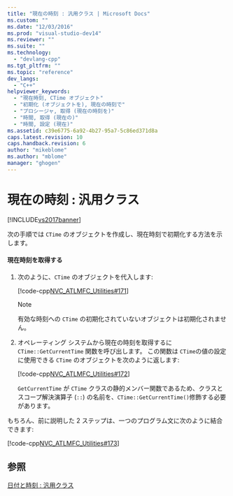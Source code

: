 ```yaml
---
title: "現在の時刻 : 汎用クラス | Microsoft Docs"
ms.custom: ""
ms.date: "12/03/2016"
ms.prod: "visual-studio-dev14"
ms.reviewer: ""
ms.suite: ""
ms.technology: 
  - "devlang-cpp"
ms.tgt_pltfrm: ""
ms.topic: "reference"
dev_langs: 
  - "C++"
helpviewer_keywords: 
  - "現在時刻, CTime オブジェクト"
  - "初期化 (オブジェクトを), 現在の時刻で"
  - "プロシージャ, 取得 (現在の時刻を)"
  - "時間, 取得 (現在の)"
  - "時間, 設定 (現在)"
ms.assetid: c39e6775-6a92-4b27-95a7-5c86ed371d8a
caps.latest.revision: 10
caps.handback.revision: 6
author: "mikeblome"
ms.author: "mblome"
manager: "ghogen"
---
```

# 現在の時刻 : 汎用クラス
[!INCLUDE[vs2017banner](../assembler/inline/includes/vs2017banner.md)]

次の手順では `CTime` のオブジェクトを作成し、現在時刻で初期化する方法を示します。  
  
#### 現在時刻を取得する  
  
1.  次のように、`CTime` のオブジェクトを代入します:  
  
     [!code-cpp[NVC_ATLMFC_Utilities#171](../atl-mfc-shared/codesnippet/CPP/current-time-general-purpose-classes_1.cpp)]  
  
    > [!NOTE]
    >  有効な時刻への `CTime` の初期化されていないオブジェクトは初期化されません。  
  
2.  オペレーティング システムから現在の時刻を取得するに `CTime::GetCurrentTime` 関数を呼び出します。  この関数は `CTime`の値の設定に使用できる `CTime` のオブジェクトを次のように返します:  
  
     [!code-cpp[NVC_ATLMFC_Utilities#172](../atl-mfc-shared/codesnippet/CPP/current-time-general-purpose-classes_2.cpp)]  
  
     `GetCurrentTime` が `CTime` クラスの静的メンバー関数であるため、クラスとスコープ解決演算子 \(`::`\) の名前を、`CTime::GetCurrentTime()`修飾する必要があります。  
  
 もちろん、前に説明した 2 ステップは、一つのプログラム文に次のように結合できます:  
  
 [!code-cpp[NVC_ATLMFC_Utilities#173](../atl-mfc-shared/codesnippet/CPP/current-time-general-purpose-classes_3.cpp)]  
  
## 参照  
 [日付と時刻 : 汎用クラス](../atl-mfc-shared/date-and-time-general-purpose-classes.md)